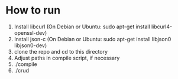 How to run
==========

1. Install libcurl (On Debian or Ubuntu: sudo apt-get install libcurl4-openssl-dev)
2. Install json-c (On Debian or Ubuntu: sudo apt-get install libjson0 libjson0-dev)
4. clone the repo and cd to this directory
5. Adjust paths in compile script, if necessary
5. ./compile
6. ./crud
